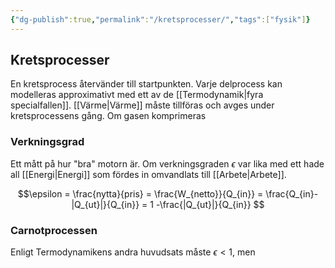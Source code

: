 ```yaml
---
{"dg-publish":true,"permalink":"/kretsprocesser/","tags":["fysik"]}
---
```


## Kretsprocesser
En kretsprocess återvänder till startpunkten. Varje delprocess kan modelleras approximativt med ett av de [[Termodynamik\|fyra specialfallen]]. [[Värme\|Värme]] måste tillföras och avges under kretsprocessens gång. Om gasen komprimeras

### Verkningsgrad
Ett mått på hur "bra" motorn är. Om verkningsgraden $\epsilon$ var lika med ett hade all [[Energi\|Energi]] som fördes in omvandlats till [[Arbete\|Arbete]].

$$\epsilon = \frac{nytta}{pris} = \frac{W_{netto}}{Q_{in}} = \frac{Q_{in}-|Q_{ut}|}{Q_{in}} = 1 -\frac{|Q_{ut}|}{Q_{in}} $$

### Carnotprocessen
Enligt Termodynamikens andra huvudsats måste $\epsilon<1$, men